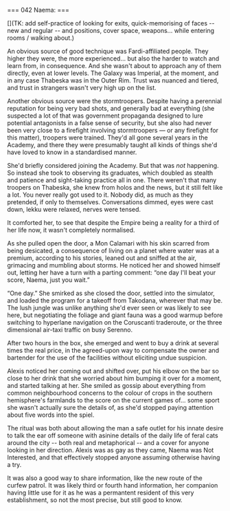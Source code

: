 
=== 042 Naema: ===

[](TK: add self-practice of looking for exits, quick-memorising of faces -- new
and regular -- and positions, cover space, weapons... while entering rooms /
walking about.)

An obvious source of good technique was Fardi-affiliated people. They higher
they were, the more experienced… but also the harder to watch and learn from,
in consequence. And she wasn't about to approach any of them directly, even at
lower levels. The Galaxy was Imperial, at the moment, and in any case Thabeska
was in the Outer Rim. Trust was nuanced and tiered, and trust in strangers
wasn't very high up on the list.

Another obvious source were the stormtroopers. Despite having a perennial
reputation for being very bad shots, and generally bad at everything (she
suspected a lot of that was government propaganda designed to lure potential
antagonists in a false sense of security, but she also had never been very
close to a firefight involving stormtroopers — or any firefight for this
matter), troopers were trained. They'd all gone several years in the Academy,
and there they were presumably taught all kinds of things she'd have loved to
know in a standardised manner.

She'd briefly considered joining the Academy. But that was _not_ happening. So
instead she took to observing its graduates, which doubled as stealth and
patience and sight-taking practice all in one. There weren't that many troopers
on Thabeska, she knew from holos and the news, but it still felt like a lot.
You never really got used to it. Nobody did, as much as they pretended, if only
to themselves. Conversations dimmed, eyes were cast down, lekku were relaxed,
nerves were tensed.

It comforted her, to see that despite the Empire being a reality for a third of
her life now, it wasn't completely normalised.

As she pulled open the door, a Mon Calamari with his skin scarred from being
desicated, a consequence of living on a planet where water was at a premium,
according to his stories, leaned out and sniffed at the air, grimacing and
mumbling about storms. He noticed her and showed himself out, letting her have a
turn with a parting comment: “one day I'll beat your score, Naema, just you
wait.”

“One day.” She smirked as she closed the door, settled into the simulator, and
loaded the program for a takeoff from Takodana, wherever that may be. The lush
jungle was unlike anything she'd ever seen or was likely to see here, but
negotiating the foliage and giant fauna was a good warmup before switching to
hyperlane navigation on the Coruscanti traderoute, or the three dimensional
air-taxi traffic on busy Serenno.

After two hours in the box, she emerged and went to buy a drink at several times
the real price, in the agreed-upon way to compensate the owner and bartender for
the use of the facilities without eliciting undue suspicion.

Alexis noticed her coming out and shifted over, put his elbow on the bar so
close to her drink that she worried about him bumping it over for a moment, and
started talking at her. She smiled as gossip about everything from common
neighbourhood concerns to the colour of crops in the southern hemisphere's
farmlands to the score on the current games of... some sport she wasn't actually
sure the details of, as she'd stopped paying attention about five words into the
spiel.

The ritual was both about allowing the man a safe outlet for his innate desire
to talk the ear off someone with asinine details of the daily life of feral cats
around the city -- both real and metaphorical -- and a cover for anyone looking
in her direction. Alexis was as gay as they came, Naema was Not Interested, and
that effectively stopped anyone assuming otherwise having a try.

It was also a good way to share information, like the new route of the curfew
patrol. It was likely third or fourth hand information, her companion having
little use for it as he was a permantent resident of this very establishment, 
so not the most precise, but still good to know.

